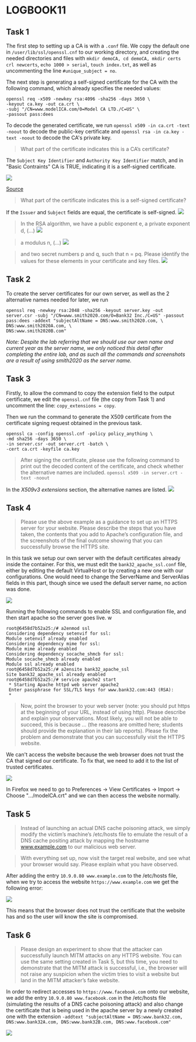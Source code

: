# LOGBOOK11

## Task 1

The first step to setting up a CA is with a `.conf` file. We copy the default one in `/user/lib/ssl/openssl.cnf` to our working directory, and creating the needed directories and files with `mkdir demoCA, cd demoCA, mkdir certs crl newcerts`, `echo 1000 > serial`, `touch index.txt`, as well as uncommenting the line `#unique_subject = no`.

The next step is generating a self-signed certificate for the CA with the following command, which already specifies the needed values: 
```
openssl req -x509 -newkey rsa:4096 -sha256 -days 3650 \
-keyout ca.key -out ca.crt \
-subj "/CN=www.modelICA.com/0=Model CA LTD./C=US" \
-passout pass:dees
```

To decode the generated certificate, we run `openssl x509 -in ca.crt -text -noout` to decode the public-key certificate and `openssl rsa -in ca.key -text -noout` to decode the CA's private key.

> What part of the certificate indicates this is a CA’s certificate?

The `Subject Key Identifier` and `Authority Key Identifier` match, and in "Basic Contraints" CA is TRUE, indicating it is a self-signed certificate.

![](https://i.imgur.com/9MVtKF2.png)

[Source](https://security.stackexchange.com/questions/93162/how-to-know-if-certificate-is-self-signed/139631)

> What part of the certificate indicates this is a self-signed certificate?

If the `Issuer` and `Subject` fields are equal, the certificate is self-signed.
![](https://i.imgur.com/GKwYThV.png)

> In the RSA algorithm, we have a public exponent e, a private exponent d, (...) 
![](https://i.imgur.com/bYDWgfL.png)

> a modulus n, (...)
![](https://i.imgur.com/anQxqRx.png)


> and two secret
numbers p and q, such that n = pq. Please identify the values for these elements in your certificate and key files.
![](https://i.imgur.com/xQX3h1y.png)




## Task 2

To create the server certificates for our own server, as well as the 2 alternative names needed for later, we run

```
openssl req -newkey rsa:2048 -sha256 -keyout server.key -out server.csr -subj "/CN=www.smith2020.com/O=Bank32 Inc./C=US" -passout pass:dees -addext "subjectAltName = DNS:www.smith2020.com, \
DNS:www.smith2020A.com, \
DNS:www.smith2020B.com"
```

*Note: Despite the lab referring that we should use our own name and current year as the server name, we only noticed this detail after completing the entire lab, and as such all the commands and screenshots are a result of using smith2020 as the server name.*

## Task 3

Firstly, to allow the command to copy the extension field to the output certificate, we edit the `openssl.cnf` file (the copy from Task 1) and uncomment the line: `copy_extensions = copy`.

Then we run the command to generate the X509 certificate from the certificate signing request obtained in the previous task.

```
openssl ca -config openssl.cnf -policy policy_anything \
-md sha256 -days 3650 \
-in server.csr -out server.crt -batch \
-cert ca.crt -keyfile ca.key
```

> After signing the certificate, please use the following command to print out the decoded content of the certificate, and check whether the alternative names are included. 
>`openssl x509 -in server.crt -text -noout`

In the *X509v3 extensions* section, the alternative names are listed.
![](https://i.imgur.com/2iqkBex.png)


## Task 4

> Please use the above example as a guidance to set up an HTTPS server for your website. Please describe the steps that you have taken, the contents that you add to Apache’s configuration file, and the screenshots of the final outcome showing that you can successfully browse the HTTPS site.


In this task we setup our own server with the default certificates already inside the container. For this, we must edit the `bank32_apache_ssl.conf` file, either by editing the default VirtualHost or by creating a new one with our configurations. One would need to change the ServerName and ServerAlias fields in this part, though since we used the default server name, no action was done.

![](https://i.imgur.com/aoEO9KT.png)

Running the following commands to enable SSL and configuration file, and then start apache so the server goes live.
w

```
root@6458d7b52a25:/# a2enmod ssl
Considering dependency setenvif for ssl:
Module setenvif already enabled
Considering dependency mime for ssl:
Module mime already enabled
Considering dependency socache_shmcb for ssl:
Module socache_shmcb already enabled
Module ssl already enabled
root@6458d7b52a25:/# a2ensite bank32_apache_ssl
Site bank32_apache_ssl already enabled
root@6458d7b52a25:/# service apache2 start
 * Starting Apache httpd web server apache2
 Enter passphrase for SSL/TLS keys for www.bank32.com:443 (RSA):
 * 
```


> Now, point the browser to your web server (note: you should put https at the beginning of your URL, instead of using http). Please describe and explain your observations. Most likely, you will not be able to succeed, this is because ... (the reasons are omitted here; students should provide the explanation in their lab reports). Please fix the problem and demonstrate that you can successfully visit the HTTPS website.

We can't access the website because the web browser does not trust the CA that signed our certificate. To fix that, we need to add it to the list of trusted certificates.

![](https://i.imgur.com/ODL8Agz.png)

In Firefox we need to go to Preferences -> View Certificates -> Import -> Choose ".../modelCA.crt" and we can then access the website normally.


## Task 5

> Instead of launching an actual DNS cache poisoning attack, we simply modify the victim’s machine’s /etc/hosts file to emulate the result of a DNS cache positing attack by mapping the hostname www.example.com to our malicious web server.

> With everything set up, now visit the target real website, and see what
your browser would say. Please explain what you have observed.

After adding the entry `10.9.0.80 www.example.com` to the /etc/hosts file, when we try to access the website `https://www.example.com` we get the following error:

![](https://i.imgur.com/2zkhMrm.png)

This means that the browser does not trust the certificate that the website has and so the user will know the site is compromised.

## Task 6

> Please design an experiment to show that the attacker can successfully launch MITM attacks on any HTTPS website. You can use the same setting created in Task 5, but this time, you need to demonstrate that the MITM attack is successful, i.e., the browser will not raise any suspicion when the victim tries to visit a website but land in the MITM attacker’s fake website.

In order to redirect accesses to `https://www.facebook.com` onto our website, we add the entry `10.9.0.80 www.facebook.com` in the /etc/hosts file (simulating the results of a DNS cache poisoning attack) and also change the certificate that is being used in the apache server by a newly created one with the extension `-addtext "subjectAltName = DNS:www.bank32.com, DNS:www.bank32A.com, DNS:www.bank32B.com, DNS:www.facebook.com"`

![](https://i.imgur.com/epOc6X7.png)
